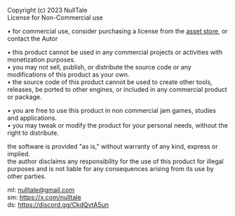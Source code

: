 Copyright (c) 2023 NullTale </br>
License for Non-Commercial use </br>

• for commercial use, consider purchasing a license from the [asset store](https://assetstore.unity.com/packages/tools/particles-effects/270928), or contact the Autor </br>

• this product cannot be used in any commercial projects or activities with monetization purposes. </br>
• you may not sell, publish, or distribute the source code or any modifications of this product as your own. </br>
• the source code of this product cannot be used to create other tools, releases, be ported to other engines, or included in any commercial product or package. </br>

• you are free to use this product in non commercial jam games, studies and applications. </br>
• you may tweak or modify the product for your personal needs, without the right to distribute. </br>

the software is provided "as is," without warranty of any kind, express or implied. </br>
the author disclaims any responsibility for the use of this product for illegal purposes and is not liable for any consequences arising from its use by other parties. </br>

ml: nulltale@gmail.com</br>
sm: https://x.com/nulltale</br>
ds: https://discord.gg/CkdQvtA5un</br>
